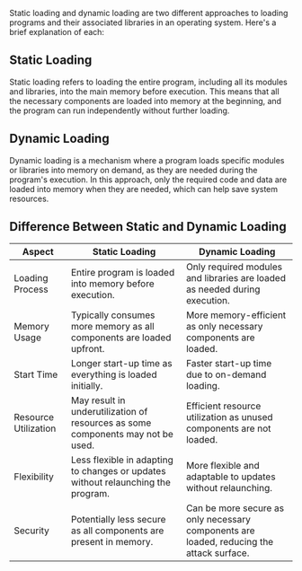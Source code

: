 Static loading and dynamic loading are two different approaches to loading programs and their associated libraries in an operating system. Here's a brief explanation of each:

## Static Loading
Static loading refers to loading the entire program, including all its modules and libraries, into the main memory before execution. This means that all the necessary components are loaded into memory at the beginning, and the program can run independently without further loading.
   
## Dynamic Loading
Dynamic loading is a mechanism where a program loads specific modules or libraries into memory on demand, as they are needed during the program's execution. In this approach, only the required code and data are loaded into memory when they are needed, which can help save system resources.

## Difference Between Static and Dynamic Loading

| Aspect                  | Static Loading                                      | Dynamic Loading                                     |
|-------------------------|----------------------------------------------------|-----------------------------------------------------|
| Loading Process        | Entire program is loaded into memory before execution. | Only required modules and libraries are loaded as needed during execution. |
| Memory Usage            | Typically consumes more memory as all components are loaded upfront. | More memory-efficient as only necessary components are loaded. |
| Start Time             | Longer start-up time as everything is loaded initially. | Faster start-up time due to on-demand loading. |
| Resource Utilization   | May result in underutilization of resources as some components may not be used. | Efficient resource utilization as unused components are not loaded. |
| Flexibility            | Less flexible in adapting to changes or updates without relaunching the program. | More flexible and adaptable to updates without relaunching. |
| Security               | Potentially less secure as all components are present in memory. | Can be more secure as only necessary components are loaded, reducing the attack surface. |



